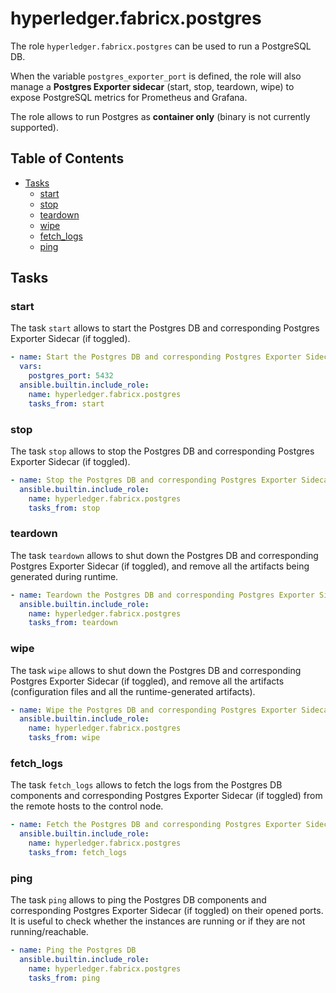 # hyperledger.fabricx.postgres

The role `hyperledger.fabricx.postgres` can be used to run a PostgreSQL DB.

When the variable `postgres_exporter_port` is defined, the role will also manage a **Postgres Exporter sidecar** (start, stop, teardown, wipe) to expose PostgreSQL metrics for Prometheus and Grafana.

The role allows to run Postgres as **container only** (binary is not currently supported).

## Table of Contents <!-- omit in toc -->

- [Tasks](#tasks)
  - [start](#start)
  - [stop](#stop)
  - [teardown](#teardown)
  - [wipe](#wipe)
  - [fetch_logs](#fetch_logs)
  - [ping](#ping)

## Tasks

### start

The task `start` allows to start the Postgres DB and corresponding Postgres Exporter Sidecar (if toggled).

```yaml
- name: Start the Postgres DB and corresponding Postgres Exporter Sidecar (if toggled)
  vars:
    postgres_port: 5432
  ansible.builtin.include_role:
    name: hyperledger.fabricx.postgres
    tasks_from: start
```

### stop

The task `stop` allows to stop the Postgres DB and corresponding Postgres Exporter Sidecar (if toggled).

```yaml
- name: Stop the Postgres DB and corresponding Postgres Exporter Sidecar (if toggled)
  ansible.builtin.include_role:
    name: hyperledger.fabricx.postgres
    tasks_from: stop
```

### teardown

The task `teardown` allows to shut down the Postgres DB and corresponding Postgres Exporter Sidecar (if toggled), and remove all the artifacts being generated during runtime.

```yaml
- name: Teardown the Postgres DB and corresponding Postgres Exporter Sidecar (if toggled)
  ansible.builtin.include_role:
    name: hyperledger.fabricx.postgres
    tasks_from: teardown
```

### wipe

The task `wipe` allows to shut down the Postgres DB and corresponding Postgres Exporter Sidecar (if toggled), and remove all the artifacts (configuration files and all the runtime-generated artifacts).

```yaml
- name: Wipe the Postgres DB and corresponding Postgres Exporter Sidecar (if toggled)
  ansible.builtin.include_role:
    name: hyperledger.fabricx.postgres
    tasks_from: wipe
```

### fetch_logs

The task `fetch_logs` allows to fetch the logs from the Postgres DB components and corresponding Postgres Exporter Sidecar (if toggled) from the remote hosts to the control node.

```yaml
- name: Fetch the Postgres DB and corresponding Postgres Exporter Sidecar (if toggled) logs
  ansible.builtin.include_role:
    name: hyperledger.fabricx.postgres
    tasks_from: fetch_logs
```

### ping

The task `ping` allows to ping the Postgres DB components and corresponding Postgres Exporter Sidecar (if toggled) on their opened ports. It is useful to check whether the instances are running or if they are not running/reachable.

```yaml
- name: Ping the Postgres DB
  ansible.builtin.include_role:
    name: hyperledger.fabricx.postgres
    tasks_from: ping
```
